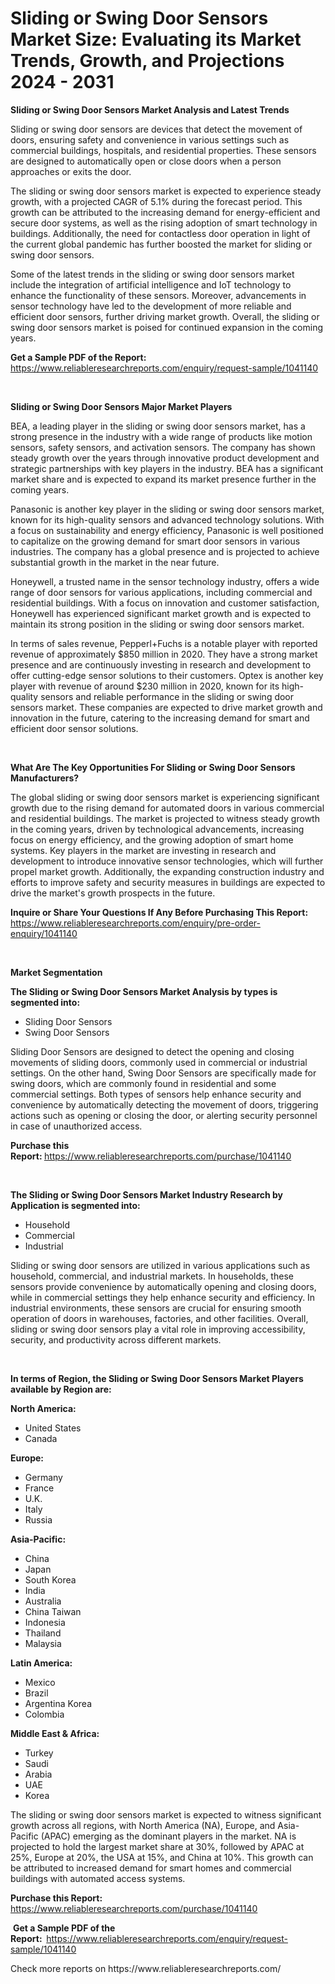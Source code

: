 <p><h1>Sliding or Swing Door Sensors Market Size: Evaluating its Market Trends, Growth, and Projections 2024 - 2031</h1></p><p><strong>Sliding or Swing Door Sensors Market Analysis and Latest Trends</strong></p>
<p><p>Sliding or swing door sensors are devices that detect the movement of doors, ensuring safety and convenience in various settings such as commercial buildings, hospitals, and residential properties. These sensors are designed to automatically open or close doors when a person approaches or exits the door.</p><p>The sliding or swing door sensors market is expected to experience steady growth, with a projected CAGR of 5.1% during the forecast period. This growth can be attributed to the increasing demand for energy-efficient and secure door systems, as well as the rising adoption of smart technology in buildings. Additionally, the need for contactless door operation in light of the current global pandemic has further boosted the market for sliding or swing door sensors.</p><p>Some of the latest trends in the sliding or swing door sensors market include the integration of artificial intelligence and IoT technology to enhance the functionality of these sensors. Moreover, advancements in sensor technology have led to the development of more reliable and efficient door sensors, further driving market growth. Overall, the sliding or swing door sensors market is poised for continued expansion in the coming years.</p></p>
<p><strong>Get a Sample PDF of the Report:&nbsp;</strong> <a href="https://www.reliableresearchreports.com/enquiry/request-sample/1041140">https://www.reliableresearchreports.com/enquiry/request-sample/1041140</a></p>
<p>&nbsp;</p>
<p><strong>Sliding or Swing Door Sensors Major Market Players</strong></p>
<p><p>BEA, a leading player in the sliding or swing door sensors market, has a strong presence in the industry with a wide range of products like motion sensors, safety sensors, and activation sensors. The company has shown steady growth over the years through innovative product development and strategic partnerships with key players in the industry. BEA has a significant market share and is expected to expand its market presence further in the coming years.</p><p>Panasonic is another key player in the sliding or swing door sensors market, known for its high-quality sensors and advanced technology solutions. With a focus on sustainability and energy efficiency, Panasonic is well positioned to capitalize on the growing demand for smart door sensors in various industries. The company has a global presence and is projected to achieve substantial growth in the market in the near future.</p><p>Honeywell, a trusted name in the sensor technology industry, offers a wide range of door sensors for various applications, including commercial and residential buildings. With a focus on innovation and customer satisfaction, Honeywell has experienced significant market growth and is expected to maintain its strong position in the sliding or swing door sensors market.</p><p>In terms of sales revenue, Pepperl+Fuchs is a notable player with reported revenue of approximately $850 million in 2020. They have a strong market presence and are continuously investing in research and development to offer cutting-edge sensor solutions to their customers. Optex is another key player with revenue of around $230 million in 2020, known for its high-quality sensors and reliable performance in the sliding or swing door sensors market. These companies are expected to drive market growth and innovation in the future, catering to the increasing demand for smart and efficient door sensor solutions.</p></p>
<p>&nbsp;</p>
<p><strong>What Are The Key Opportunities For Sliding or Swing Door Sensors Manufacturers?</strong></p>
<p><p>The global sliding or swing door sensors market is experiencing significant growth due to the rising demand for automated doors in various commercial and residential buildings. The market is projected to witness steady growth in the coming years, driven by technological advancements, increasing focus on energy efficiency, and the growing adoption of smart home systems. Key players in the market are investing in research and development to introduce innovative sensor technologies, which will further propel market growth. Additionally, the expanding construction industry and efforts to improve safety and security measures in buildings are expected to drive the market's growth prospects in the future.</p></p>
<p><strong>Inquire or Share Your Questions If Any Before Purchasing This Report:</strong> <a href="https://www.reliableresearchreports.com/enquiry/pre-order-enquiry/1041140">https://www.reliableresearchreports.com/enquiry/pre-order-enquiry/1041140</a></p>
<p>&nbsp;</p>
<p><strong>Market Segmentation</strong></p>
<p><strong>The Sliding or Swing Door Sensors Market Analysis by types is segmented into:</strong></p>
<p><ul><li>Sliding Door Sensors</li><li>Swing Door Sensors</li></ul></p>
<p><p>Sliding Door Sensors are designed to detect the opening and closing movements of sliding doors, commonly used in commercial or industrial settings. On the other hand, Swing Door Sensors are specifically made for swing doors, which are commonly found in residential and some commercial settings. Both types of sensors help enhance security and convenience by automatically detecting the movement of doors, triggering actions such as opening or closing the door, or alerting security personnel in case of unauthorized access.</p></p>
<p><strong>Purchase this Report:&nbsp;</strong><a href="https://www.reliableresearchreports.com/purchase/1041140">https://www.reliableresearchreports.com/purchase/1041140</a></p>
<p>&nbsp;</p>
<p><strong>The Sliding or Swing Door Sensors Market Industry Research by Application is segmented into:</strong></p>
<p><ul><li>Household</li><li>Commercial</li><li>Industrial</li></ul></p>
<p><p>Sliding or swing door sensors are utilized in various applications such as household, commercial, and industrial markets. In households, these sensors provide convenience by automatically opening and closing doors, while in commercial settings they help enhance security and efficiency. In industrial environments, these sensors are crucial for ensuring smooth operation of doors in warehouses, factories, and other facilities. Overall, sliding or swing door sensors play a vital role in improving accessibility, security, and productivity across different markets.</p></p>
<p>&nbsp;</p>
<p><strong>In terms of Region, the Sliding or Swing Door Sensors Market Players available by Region are:</strong></p>
<p>
    <p> <strong> North America: </strong>
        <ul>
            <li>United States</li>
            <li>Canada</li>
        </ul>
        </p> 
    <p> <strong> Europe: </strong>
        <ul>
            <li>Germany</li>
            <li>France</li>
            <li>U.K.</li>
            <li>Italy</li>
            <li>Russia</li>
        </ul>
        </p> 
    <p> <strong> Asia-Pacific: </strong>
        <ul>
            <li>China</li>
            <li>Japan</li>
            <li>South Korea</li>
            <li>India</li>
            <li>Australia</li>
            <li>China Taiwan</li>
            <li>Indonesia</li>
            <li>Thailand</li>
            <li>Malaysia</li>
        </ul>
        </p> 
    <p> <strong> Latin America: </strong>
        <ul>
            <li>Mexico</li>
            <li>Brazil</li>
            <li>Argentina Korea</li>
            <li>Colombia</li>
        </ul>
        </p> 
    <p> <strong> Middle East & Africa: </strong>
        <ul>
            <li>Turkey</li>
            <li>Saudi</li>
            <li>Arabia</li>
            <li>UAE</li>
            <li>Korea</li>
        </ul>
    </p>
    </p>
<p><p>The sliding or swing door sensors market is expected to witness significant growth across all regions, with North America (NA), Europe, and Asia-Pacific (APAC) emerging as the dominant players in the market. NA is projected to hold the largest market share at 30%, followed by APAC at 25%, Europe at 20%, the USA at 15%, and China at 10%. This growth can be attributed to increased demand for smart homes and commercial buildings with automated access systems.</p></p>
<p><strong>Purchase this Report: </strong><a href="https://www.reliableresearchreports.com/purchase/1041140">https://www.reliableresearchreports.com/purchase/1041140</a></p>
<p>&nbsp;<strong>Get a Sample PDF of the Report:&nbsp;&nbsp;</strong><a href="https://www.reliableresearchreports.com/enquiry/request-sample/1041140">https://www.reliableresearchreports.com/enquiry/request-sample/1041140</a></p>
<p><strong></strong></p>
<p>Check more reports on https://www.reliableresearchreports.com/</p>